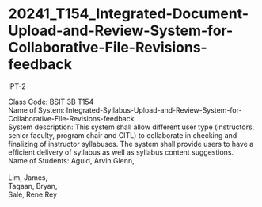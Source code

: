 # 20241_T154_Integrated-Document-Upload-and-Review-System-for-Collaborative-File-Revisions-feedback
IPT-2

Class Code: BSIT 3B T154<br/>
Name of System: Integrated-Syllabus-Upload-and-Review-System-for-Collaborative-File-Revisions-feedback<br/>
System description: This system shall allow different user type (instructors, senior faculty, program chair and CITL) to collaborate in checking and finalizing of instructor syllabuses. The system shall provide users to have a efficient delivery of syllabus as well as syllabus content suggestions.<br/>
Name of Students: Aguid, Arvin Glenn,<br/>  
                  Lim, James,<br/>
                  Tagaan, Bryan,<br/>
                  Sale, Rene Rey
